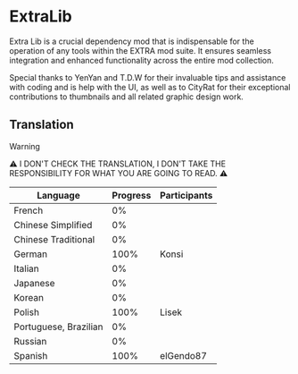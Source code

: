 ﻿# ExtraLib

Extra Lib is a crucial dependency mod that is indispensable for the operation of any tools within the EXTRA mod suite. It ensures seamless integration and enhanced functionality across the entire mod collection.

Special thanks to YenYan and T.D.W for their invaluable tips and assistance with coding and is help with the UI, as well as to CityRat for their exceptional contributions to thumbnails and all related graphic design work.

## Translation
> [!WARNING]  
> ⚠️ I DON'T CHECK THE TRANSLATION, I DON'T TAKE THE RESPONSIBILITY FOR WHAT YOU ARE GOING TO READ. ⚠️

| Language				| Progress	| Participants |
| --------------------- | ---------	| ------------ |
| French				| 0%		| |
| Chinese Simplified	| 0%		| |
| Chinese Traditional	| 0%		| |
| German				| 100%		| Konsi |
| Italian				| 0%		| |
| Japanese				| 0%		| |
| Korean				| 0%		| |
| Polish				| 100%		| Lisek |
| Portuguese, Brazilian | 0%		| |
| Russian				| 0%		| |
| Spanish				| 100%		| elGendo87 |